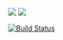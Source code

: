 <a href="https://codeclimate.com/github/AlexandrKoliukh/project-lvl1-s474/maintainability"><img src="https://api.codeclimate.com/v1/badges/b08eea1ba0e2ab6861ff/maintainability" /></a>
<a href="https://codeclimate.com/github/codeclimate/AlexandrKoliukh/project-lvl1-s474/maintainability"><img src="https://api.codeclimate.com/v1/badges/a99a88d28ad37a79dbf6/maintainability" /></a>


[![Build Status](https://travis-ci.org/AlexandrKoliukh/project-lvl1-s474.svg?branch=master)](https://travis-ci.org/AlexandrKoliukh/project-lvl1-s474)